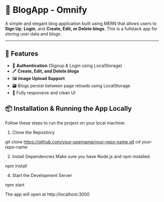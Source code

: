 # 📝 BlogApp - Omnify

A simple and elegant blog application built using MERN that allows users to **Sign Up**, **Login**, and **Create, Edit, or Delete blogs**. This is a fullstack app for storing user data and blogs.

---

## 🚀 Features

- 🔐 **Authentication** (Signup & Login using LocalStorage)
- 🖊️ **Create, Edit, and Delete blogs**
- 🖼️ **Image Upload Support**
- 🗃️ Blogs persist between page reloads using LocalStorage
- 📱 Fully responsive and clean UI

## 📦 Installation & Running the App Locally

Follow these steps to run the project on your local machine:

1. Clone the Repository

git clone https://github.com/your-username/your-repo-name.git
cd your-repo-name

2. Install Dependencies
Make sure you have Node.js and npm installed.

npm install

4. Start the Development Server

npm start

The app will open at http://localhost:3000
